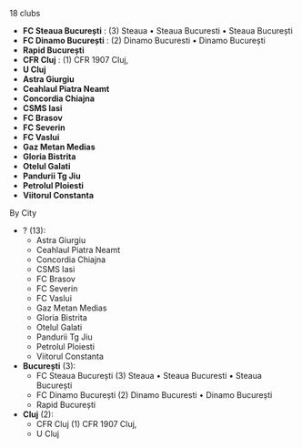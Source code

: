 18 clubs

- **FC Steaua București** : (3) Steaua • Steaua Bucuresti • Steaua București
- **FC Dinamo București** : (2) Dinamo Bucuresti • Dinamo București
- **Rapid București**
- **CFR Cluj** : (1) CFR 1907 Cluj,
- **U Cluj**
- **Astra Giurgiu**
- **Ceahlaul Piatra Neamt**
- **Concordia Chiajna**
- **CSMS Iasi**
- **FC Brasov**
- **FC Severin**
- **FC Vaslui**
- **Gaz Metan Medias**
- **Gloria Bistrita**
- **Otelul Galati**
- **Pandurii Tg Jiu**
- **Petrolul Ploiesti**
- **Viitorul Constanta**




By City

- ? (13): 
  - Astra Giurgiu 
  - Ceahlaul Piatra Neamt 
  - Concordia Chiajna 
  - CSMS Iasi 
  - FC Brasov 
  - FC Severin 
  - FC Vaslui 
  - Gaz Metan Medias 
  - Gloria Bistrita 
  - Otelul Galati 
  - Pandurii Tg Jiu 
  - Petrolul Ploiesti 
  - Viitorul Constanta 
- **București** (3): 
  - FC Steaua București  (3) Steaua • Steaua Bucuresti • Steaua București
  - FC Dinamo București  (2) Dinamo Bucuresti • Dinamo București
  - Rapid București 
- **Cluj** (2): 
  - CFR Cluj  (1) CFR 1907 Cluj,
  - U Cluj 


